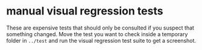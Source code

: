 # manual visual regression tests

These are expensive tests that should only be consulted if you suspect that something changed.
Move the test you want to check inside a temporary folder in `../test` and run the visual regression test suite to get a screenshot.
